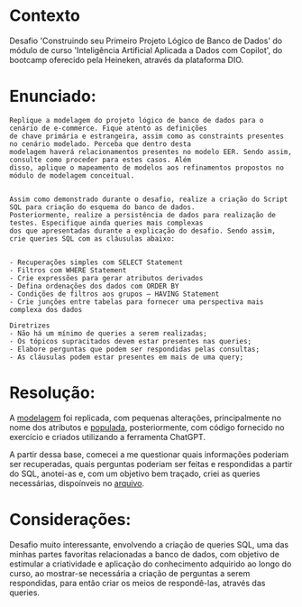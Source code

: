# Contexto
Desafio 'Construindo seu Primeiro Projeto Lógico de Banco de Dados' do módulo de curso 'Inteligência Artificial Aplicada a Dados com Copilot', do bootcamp oferecido pela Heineken, através da plataforma DIO.

# Enunciado:

```
Replique a modelagem do projeto lógico de banco de dados para o cenário de e-commerce. Fique atento as definições
de chave primária e estrangeira, assim como as constraints presentes no cenário modelado. Perceba que dentro desta
modelagem haverá relacionamentos presentes no modelo EER. Sendo assim, consulte como proceder para estes casos. Além
disso, aplique o mapeamento de modelos aos refinamentos propostos no módulo de modelagem conceitual.


Assim como demonstrado durante o desafio, realize a criação do Script SQL para criação do esquema do banco de dados.
Posteriormente, realize a persistência de dados para realização de testes. Especifique ainda queries mais complexas
dos que apresentadas durante a explicação do desafio. Sendo assim, crie queries SQL com as cláusulas abaixo:


- Recuperações simples com SELECT Statement
- Filtros com WHERE Statement
- Crie expressões para gerar atributos derivados
- Defina ordenações dos dados com ORDER BY
- Condições de filtros aos grupos – HAVING Statement
- Crie junções entre tabelas para fornecer uma perspectiva mais complexa dos dados

Diretrizes
- Não há um mínimo de queries a serem realizadas;
- Os tópicos supracitados devem estar presentes nas queries;
- Elabore perguntas que podem ser respondidas pelas consultas;
- As cláusulas podem estar presentes em mais de uma query;
```

# Resolução:
A [modelagem](https://github.com/Otto-21/DIO/blob/main/Heineken/desafios/Construindo%20seu%20Primeiro%20Projeto%20L%C3%B3gico%20de%20Banco%20de%20Dados/estrutura_bd.sql) foi replicada, com pequenas alterações, principalmente no nome dos atributos e [populada](https://github.com/Otto-21/DIO/blob/main/Heineken/desafios/Construindo%20seu%20Primeiro%20Projeto%20L%C3%B3gico%20de%20Banco%20de%20Dados/populando_bd.sql), posteriormente, com código fornecido no exercício e criados utilizando a ferramenta ChatGPT.

A partir dessa base, comecei a me questionar quais informações poderiam ser recuperadas, quais perguntas poderiam ser feitas e respondidas a partir do SQL, anotei-as e, com um objetivo bem traçado, criei as queries necessárias, dispoínveis no [arquivo](https://github.com/Otto-21/DIO/blob/main/Heineken/desafios/Construindo%20seu%20Primeiro%20Projeto%20L%C3%B3gico%20de%20Banco%20de%20Dados/analise_exploratoria.sql).

# Considerações:
Desafio muito interessante, envolvendo a criação de queries SQL, uma das minhas partes favoritas relacionadas a banco de dados, com objetivo de estimular a criatividade e aplicação do conhecimento adquirido ao longo do curso, ao mostrar-se necessária a criação de perguntas a serem respondidas, para então criar os meios de respondê-las, através das queries.
